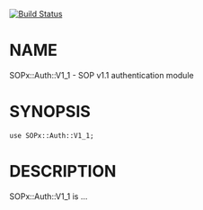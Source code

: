 [![Build Status](https://travis-ci.org/yowcowvg/p5-SOPx-Auth-V1_1.svg?branch=master)](https://travis-ci.org/yowcowvg/p5-SOPx-Auth-V1_1)

# NAME

SOPx::Auth::V1\_1 - SOP v1.1 authentication module

# SYNOPSIS

    use SOPx::Auth::V1_1;

# DESCRIPTION

SOPx::Auth::V1\_1 is ...
